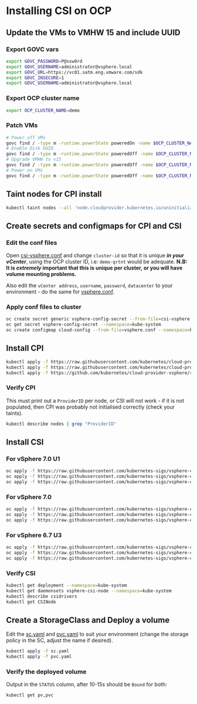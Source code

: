 # Installing CSI on OCP

## Update the VMs to VMHW 15 and include UUID

### Export GOVC vars

```sh
export GOVC_PASSWORD=P@ssw0rd                                                                                              
export GOVC_USERNAME=administrator@vsphere.local
export GOVC_URL=https://vc01.satm.eng.vmware.com/sdk
export GOVC_INSECURE=1
export GOVC_USERNAME=administrator@vsphere.local
```

### Export OCP cluster name

```sh
export OCP_CLUSTER_NAME=demo
```

### Patch VMs

```sh
# Power off VMs
govc find / -type m -runtime.powerState poweredOn -name $OCP_CLUSTER_NAME-'*' | xargs -L 1 govc vm.power -off $1
# Enable Disk UUID
govc find / -type m -runtime.powerState poweredOff -name $OCP_CLUSTER_NAME-'*' | xargs -L 1 govc vm.change -e="disk.enableUUID=1" -vm $1
# Upgrade VMHW to v15
govc find / -type m -runtime.powerState poweredOff -name $OCP_CLUSTER_NAME-'*' | xargs -L 1 govc vm.upgrade -version=15 -vm $1
# Power on VMs
govc find / -type m -runtime.powerState poweredOff -name $OCP_CLUSTER_NAME-'*' | grep -v rhcos | xargs -L 1 govc vm.power -on $1
```

## Taint nodes for CPI install

```sh
kubectl taint nodes --all 'node.cloudprovider.kubernetes.io/uninitialized=true:NoSchedule'
```

## Create secrets and configmaps for CPI and CSI

### Edit the conf files

Open [csi-vsphere.conf](csi-vsphere.conf) and change `cluster-id` so that it is unique _**in your vCenter**_, using the OCP cluster ID, i.e: `demo-qrtnt` would be adequate. **N.B: It is _extremely_ important that this is unique per cluster, or you will have volume mounting problems.**

Also edit the `vCenter address`, `username`, `password`, `datacenter` to your environment - do the same for [vsphere.conf](vsphere.conf).

### Apply conf files to cluster

```sh
oc create secret generic vsphere-config-secret --from-file=csi-vsphere.conf --namespace=kube-system
oc get secret vsphere-config-secret --namespace=kube-system
oc create configmap cloud-config --from-file=vsphere.conf --namespace=kube-system
```

## Install CPI

```sh
kubectl apply -f https://raw.githubusercontent.com/kubernetes/cloud-provider-vsphere/master/manifests/controller-manager/cloud-controller-manager-roles.yaml
kubectl apply -f https://raw.githubusercontent.com/kubernetes/cloud-provider-vsphere/master/manifests/controller-manager/cloud-controller-manager-role-bindings.yaml
kubectl apply -f https://github.com/kubernetes/cloud-provider-vsphere/raw/master/manifests/controller-manager/vsphere-cloud-controller-manager-ds.yaml
```

### Verify CPI

This must print out a `ProviderID` per node, or CSI will not work - if it is not populated, then CPI was probably not initialised correctly (check your taints).

```sh
kubectl describe nodes | grep "ProviderID"
```

## Install CSI

### For vSphere 7.0 U1

```sh
oc apply -f https://raw.githubusercontent.com/kubernetes-sigs/vsphere-csi-driver/master/manifests/v2.1.0/vsphere-7.0u1/rbac/vsphere-csi-controller-rbac.yaml
oc apply -f https://raw.githubusercontent.com/kubernetes-sigs/vsphere-csi-driver/master/manifests/v2.1.0/vsphere-7.0u1/deploy/vsphere-csi-node-ds.yaml
oc apply -f https://raw.githubusercontent.com/kubernetes-sigs/vsphere-csi-driver/master/manifests/v2.1.0/vsphere-7.0u1/deploy/vsphere-csi-controller-deployment.yaml
```

### For vSphere 7.0

```sh
oc apply -f https://raw.githubusercontent.com/kubernetes-sigs/vsphere-csi-driver/master/manifests/v2.1.0/vsphere-7.0/rbac/vsphere-csi-controller-rbac.yaml
oc apply -f https://raw.githubusercontent.com/kubernetes-sigs/vsphere-csi-driver/master/manifests/v2.1.0/vsphere-7.0/deploy/vsphere-csi-node-ds.yaml
oc apply -f https://raw.githubusercontent.com/kubernetes-sigs/vsphere-csi-driver/master/manifests/v2.1.0/vsphere-7.0/deploy/vsphere-csi-controller-deployment.yaml
```

### For vSphere 6.7 U3

```sh
oc apply -f https://raw.githubusercontent.com/kubernetes-sigs/vsphere-csi-driver/master/manifests/v2.1.0/vsphere-67u3/rbac/vsphere-csi-controller-rbac.yaml
oc apply -f https://raw.githubusercontent.com/kubernetes-sigs/vsphere-csi-driver/master/manifests/v2.1.0/vsphere-67u3/deploy/vsphere-csi-node-ds.yaml
oc apply -f https://raw.githubusercontent.com/kubernetes-sigs/vsphere-csi-driver/master/manifests/v2.1.0/vsphere-67u3/deploy/vsphere-csi-controller-deployment.yaml
```

### Verify CSI

```sh
kubectl get deployment --namespace=kube-system
kubectl get daemonsets vsphere-csi-node --namespace=kube-system
kubectl describe csidrivers
kubectl get CSINode
```

## Create a StorageClass and Deploy a volume

Edit the [sc.yaml](./sc.yaml) and [pvc.yaml](./pvc.yaml) to suit your environment (change the storage policy in the SC, adjust the name if desired).

```sh
kubectl apply -f sc.yaml
kubectl apply -f pvc.yaml
```

### Verify the deployed volume

Output in the `STATUS` column, after 10-15s should be `Bound` for both:

```sh
kubectl get pv,pvc
```
